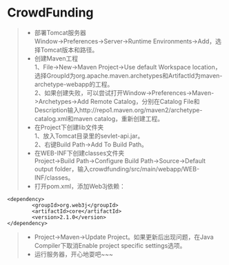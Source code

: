 # CrowdFunding

> * 部署Tomcat服务器  
Window->Preferences->Server->Runtime Environments->Add，选择Tomcat版本和路径。  
> * 创建Maven工程  
1、File->New->Maven Project->Use default Workspace location，选择GroupId为org.apache.maven.archetypes和ArtifactId为maven-archetype-webapp的工程。  
2、如果创建失败，可以尝试打开Window->Preferences->Maven->Archetypes->Add Remote Catalog，分别在Catalog File和Description输入http://repo1.maven.org/maven2/archetype-catalog.xml和maven catalog，重新创建工程。  
> * 在Project下创建lib文件夹  
1、放入Tomcat目录里的sevlet-api.jar。  
2、右键Build Path->Add To Build Path。  
> * 在WEB-INF下创建classes文件夹  
Project->Build Path->Configure Build Path->Source->Default output folder，输入crowdfunding/src/main/webapp/WEB-INF/classes。  
> * 打开pom.xml，添加Web3j依赖：  
```
<dependency>
		<groupId>org.web3j</groupId>
		<artifactId>core</artifactId>
		<version>2.1.0</version>
</dependency>
```
> * Project->Maven->Update Project。如果更新后出现问题，在Java Compiler下取消Enable project specific settings选项。  
> * 运行服务器，开心地耍吧~~~  

